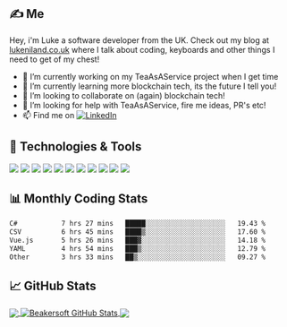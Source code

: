 
## &#x270d; Me

Hey, i'm Luke a software developer from the UK. Check out my blog at [lukeniland.co.uk](https://lukeniland.co.uk/) where I talk about coding, keyboards and other things I need to get of my chest! 

- 🔭 I’m currently working on my TeaAsAService project when I get time
- 🌱 I’m currently learning more blockchain tech, its the future I tell you!
- 👯 I’m looking to collaborate on (again) blockchain tech!
- 🤔 I’m looking for help with TeaAsAService, fire me ideas, PR's etc!
- 📫 Find me on [![LinkedIn][3.2]][3]


## 🔧 Technologies & Tools
![](https://img.shields.io/badge/OS-Linux-informational?style=flat&logo=linux&logoColor=white&color=2bbc8a)
![](https://img.shields.io/badge/OS-Windows-informational?style=flat&logo=windows&logoColor=white&color=2bbc8a)
![](https://img.shields.io/badge/Editor-VsCode-informational?style=flat&logo=visualstudiocode&logoColor=white&color=2bbc8a)
![](https://img.shields.io/badge/Editor-VisualStudio-informational?style=flat&logo=visualstudiocode&logoColor=white&color=2bbc8a)
![](https://img.shields.io/badge/Code-JavaScript-informational?style=flat&logo=javascript&logoColor=white&color=2bbc8a)
![](https://img.shields.io/badge/Code-CSharp-informational?style=flat&logo=csharp&logoColor=white&color=2bbc8a)
![](https://img.shields.io/badge/Code-Vue-informational?style=flat&logo=vue.js&logoColor=white&color=2bbc8a)
![](https://img.shields.io/badge/Shell-Bash-informational?style=flat&logo=gnu-bash&logoColor=white&color=2bbc8a)
![](https://img.shields.io/badge/Tools-Docker-informational?style=flat&logo=docker&logoColor=white&color=2bbc8a)
![](https://img.shields.io/badge/Tools-Kubernetes-informational?style=flat&logo=kubernetes&logoColor=white&color=2bbc8a)
![](https://img.shields.io/badge/Cloud-Azure-informational?style=flat&logo=kubernetes&logoColor=white&color=2bbc8a)

## 📊 Monthly Coding Stats
<!--START_SECTION:waka-->

```txt
C#           7 hrs 27 mins   █████░░░░░░░░░░░░░░░░░░░░   19.43 %
CSV          6 hrs 45 mins   ████▒░░░░░░░░░░░░░░░░░░░░   17.60 %
Vue.js       5 hrs 26 mins   ███▓░░░░░░░░░░░░░░░░░░░░░   14.18 %
YAML         4 hrs 54 mins   ███▒░░░░░░░░░░░░░░░░░░░░░   12.79 %
Other        3 hrs 33 mins   ██▒░░░░░░░░░░░░░░░░░░░░░░   09.27 %
```

<!--END_SECTION:waka-->

## &#x1f4c8; GitHub Stats
<a href="https://github.com/beakersoft/beakersoft">
  <img align="center" src="https://github-readme-stats.vercel.app/api/top-langs/?username=beakersoft&hide=html,tex&title_color=ffffff&text_color=c9cacc&icon_color=2bbc8a&bg_color=1d1f21&langs_count=3" />
</a>
<a href="https://github.com/beakersoft/beakersoft">
  <img align="center" src="https://github-readme-stats.vercel.app/api?username=beakersoft&show_icons=true&line_height=27&count_private=true&title_color=ffffff&text_color=c9cacc&icon_color=2bbc8a&bg_color=1d1f21" alt="Beakersoft GitHub Stats" />
</a>
<a href="https://github.com/beakersoft/TeaAsAService">
  <img align="center" src="https://github-readme-stats.vercel.app/api/pin/?username=beakersoft&repo=TeaAsAService&title_color=ffffff&text_color=c9cacc&icon_color=2bbc8a&bg_color=1d1f21" />
</a> 




<!-- icons without padding -->
[2.2]: http://i.imgur.com/9I6NRUm.png (github icon without padding)
[3.2]: https://raw.githubusercontent.com/MartinHeinz/MartinHeinz/master/linkedin-3-16.png


<!-- links to your social media accounts -->

[2]: https://github.com/beakersoft
[3]: https://www.linkedin.com/in/lukeniland
